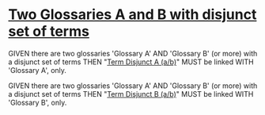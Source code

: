 # [Two Glossaries A and B with disjunct set of terms](#two-glossaries-a-and-b-with-disjunct-set-of-terms)

GIVEN there are two glossaries 'Glossary A' AND 'Glossary B' (or more) with a
disjunct set of terms THEN "[Term Disjunct A (a/b)][1]" MUST be linked WITH 'Glossary A',
only.

GIVEN there are two glossaries 'Glossary A' AND 'Glossary B' (or more) with a
disjunct set of terms THEN "[Term Disjunct B (a/b)][2]" MUST be linked WITH 'Glossary B',
only.

[1]: ./disjunct-terms-glossary-a.md#term-disjunct-a "'Term Disjunct A' MUST be linked WITH 'Glossary A', only."

[2]: ./disjunct-terms-glossary-b.md#term-disjunct-b "'Term Disjunct B' MUST be linked WITH 'Glossary B', only."
